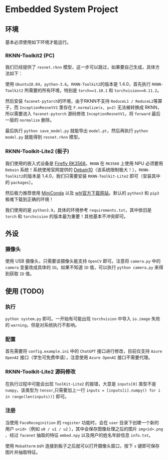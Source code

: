 # Embedded System Project

## 环境

基本必须使用如下环境才能运行。

### RKNN-Toolkit2 (PC) 

我们已经提供了 `resnet.rknn` 模型，这一步可以跳过，如果要自己生成，具体方法如下：

使用 `Ubuntu18.04`，`python-3.6`。`RKNN-Toolkit2`的版本是 1.4.0，首先执行 `RKNN-Toolkit2` 所需要的所有环境，特别是 `torch==1.10.1` 和 `torchvision==0.11.2`。

然后安装 `facenet-pytorch`的环境，由于RKNN不支持 `ReduceL1 / ReduceL2`等算子，而 `InceptionResnetV1` 里存在 `F.normalize(x, p=2)` 无法被转换成 RKNN，所以需要进入 `facenet-pytorch` 源码修改 `InceptionResnetV1`，将 `forward` 最后一层的 `normalize` 删除。

最后执行 `python save_model.py` 就能导出 `model.pt`，然后再执行 `python model.py` 就能得到 `resnet.rknn` 模型。

### RKNN-Toolkit-Lite2 (板子)

我们使用的嵌入式设备是 [Firefly RK3568](https://wiki.t-firefly.com/zh_CN/ROC-RK3568-PC/)。`RKNN` 在 `RK3568` 上使用 NPU 必须要用 `Debain` 系统！系统使用官网提供的 [Debain10](https://www.t-firefly.com/doc/download/107.html)（该系统限制极大！），`RKNN-Toolkit2`的版本是 1.4.0，我们只需要安装 `RKNN-Toolkit-Lite2` 即可（安装其中的 `packages`）。

然后极力推荐使用 [MiniConda](https://docs.conda.io/en/latest/miniconda.html) 以及 [whl官方下载网站](https://download.pytorch.org/whl/torch_stable.html)。默认的 `python3` 和 `pip3` 极难下载到正确的环境！

我们使用的是 `python3.9`，具体的环境参考 `requirements.txt`，其中依旧是 `torch` 和 `torchvision` 的版本最为重要！其他基本不冲突即可。

## 外设

### 摄像头

使用 USB 摄像头，只需要该摄像头能支持 `OpenCV` 即可。注意将 `camera.py` 中的 `camera` 变量改成具体的 `ID`。如果不知道 `ID` 值，可以执行 `python camera.py` 来得到获取 `ID` 值。

## 使用 (TODO)

### 执行

`python system.py` 即可。一开始有可能出现 `torchvision` 中导入 `io.image` 失败的 `warning`，但是对系统执行不影响。

### 配置

首先需要将 `config.example.ini` 中的 `ChatGPT` 接口进行修改，目前仅支持 `Azure OpenAI` 接口（学生可免费申请），注意使用 `Azure OpenAI` 接口不需要代理。

### RKNN-Toolkit-Lite2 源码修改

在执行过程中可能会出现 `ToolKit-Lite2` 的报错，大意是 `inputs[0]` 类型不是 `numpy`，该类型为 `tensor`,只需要加上一行 `inputs = [inputs[i].numpy() for i in range(len(inputs))]` 即可。 

### 注册

当使用 `FaceRecoginition` 的 `register` 功能时，会在 `user` 目录下创建一个新的用户 `u<id>`（例如 `u0 / u1 / u2` ），其中会保存图像处理之后的图片 `img<id>.png` 、经过 `facenet` 抽取的特征 `embed.npy` 以及用户的姓名年龄信息 `info.txt`。

使用 `MobaXterm` ssh 连接到板子之后就可以打开摄像头窗口，按下 `s` 键即可保存图片并抽取特征。
